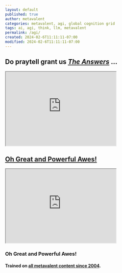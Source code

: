```yaml
---
layout: default
published: true
author: metavalent
categories: metavalent, agi, global cognition grid
tags: ai, agi, think, llm, metavalent
permalink: /agi/
created: 2024-02-6T11:11:11-07:00
modified: 2024-02-6T11:11:11-07:00
---
```


## Do praytell grant us <em><a href="https://github.com/users/metavalent/projects/2" target="_blank">The Answers</a></em> ...

<iframe src="https://github.com/users/metavalent/projects/2)" height="240" width="360" title="Oh Great and Powerful Awes!"></iframe>
    
## <a href="https://chat.openai.com/g/g-ntz3gLo81-oh-great-and-powerful-awes" target="_blank">Oh Great and Powerful Awes!</a>

<iframe src="https://chat.openai.com/g/g-ntz3gLo81-oh-great-and-powerful-awes" height="240" width="360" title="Oh Great and Powerful Awes!"></iframe>

### Oh Great and Powerful Awes!
#### Trained on <a href="https://metavalent.com/">all metavalent content since 2004</a>.
